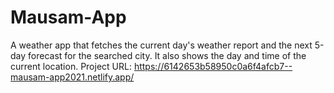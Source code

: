 # Mausam-App
A weather app that fetches the current day's weather report and the next 5-day forecast for the searched city. It also shows the day and time of the current location.
Project URL: https://6142653b58950c0a6f4afcb7--mausam-app2021.netlify.app/
